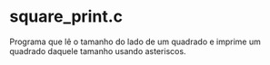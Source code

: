 # square_print.c
Programa que lê o tamanho do lado de um quadrado e imprime um quadrado daquele tamanho usando asteriscos.

